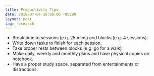 ```yaml
---
title: Productivity Tips
date: 2018-07-04 19:00:00 -05:00
layout: post
tag: research
---
```


* Break time to sessions (e.g. 25 mins) and blocks (e.g. 4 sessions).
* Write down tasks to finish for each session.
* Take proper rests between blocks (e.g. go for a walk)
* Make daily, weekly and monthly plans and have physical copies on notebook.
* Have a proper study space, separated from entertainments or distractions. 
